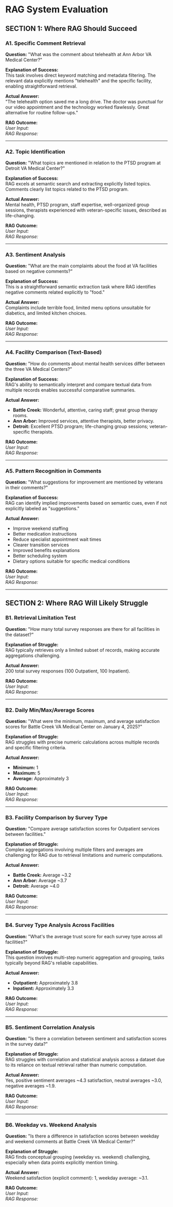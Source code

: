 
# RAG System Evaluation

## SECTION 1: Where RAG Should Succeed

### A1. Specific Comment Retrieval
**Question:** "What was the comment about telehealth at Ann Arbor VA Medical Center?"

**Explanation of Success:**  
This task involves direct keyword matching and metadata filtering. The relevant data explicitly mentions "telehealth" and the specific facility, enabling straightforward retrieval.

**Actual Answer:**  
"The telehealth option saved me a long drive. The doctor was punctual for our video appointment and the technology worked flawlessly. Great alternative for routine follow-ups."

**RAG Outcome:**  
*User Input:*  
*RAG Response:*  

---

### A2. Topic Identification
**Question:** "What topics are mentioned in relation to the PTSD program at Detroit VA Medical Center?"

**Explanation of Success:**  
RAG excels at semantic search and extracting explicitly listed topics. Comments clearly list topics related to the PTSD program.

**Actual Answer:**  
Mental health, PTSD program, staff expertise, well-organized group sessions, therapists experienced with veteran-specific issues, described as life-changing.

**RAG Outcome:**  
*User Input:*  
*RAG Response:*  

---

### A3. Sentiment Analysis
**Question:** "What are the main complaints about the food at VA facilities based on negative comments?"

**Explanation of Success:**  
This is a straightforward semantic extraction task where RAG identifies negative comments related explicitly to "food."

**Actual Answer:**  
Complaints include terrible food, limited menu options unsuitable for diabetics, and limited kitchen choices.

**RAG Outcome:**  
*User Input:*  
*RAG Response:*  

---

### A4. Facility Comparison (Text-Based)
**Question:** "How do comments about mental health services differ between the three VA Medical Centers?"

**Explanation of Success:**  
RAG's ability to semantically interpret and compare textual data from multiple records enables successful comparative summaries.

**Actual Answer:**  
- **Battle Creek:** Wonderful, attentive, caring staff; great group therapy rooms.
- **Ann Arbor:** Improved services, attentive therapists, better privacy.
- **Detroit:** Excellent PTSD program; life-changing group sessions; veteran-specific therapists.

**RAG Outcome:**  
*User Input:*  
*RAG Response:*  

---

### A5. Pattern Recognition in Comments
**Question:** "What suggestions for improvement are mentioned by veterans in their comments?"

**Explanation of Success:**  
RAG can identify implied improvements based on semantic cues, even if not explicitly labeled as "suggestions."

**Actual Answer:**  
- Improve weekend staffing
- Better medication instructions
- Reduce specialist appointment wait times
- Clearer transition services
- Improved benefits explanations
- Better scheduling system
- Dietary options suitable for specific medical conditions

**RAG Outcome:**  
*User Input:*  
*RAG Response:*  

---

## SECTION 2: Where RAG Will Likely Struggle

### B1. Retrieval Limitation Test
**Question:** "How many total survey responses are there for all facilities in the dataset?"

**Explanation of Struggle:**  
RAG typically retrieves only a limited subset of records, making accurate aggregations challenging.

**Actual Answer:**  
200 total survey responses (100 Outpatient, 100 Inpatient).

**RAG Outcome:**  
*User Input:*  
*RAG Response:*  

---

### B2. Daily Min/Max/Average Scores
**Question:** "What were the minimum, maximum, and average satisfaction scores for Battle Creek VA Medical Center on January 4, 2025?"

**Explanation of Struggle:**  
RAG struggles with precise numeric calculations across multiple records and specific filtering criteria.

**Actual Answer:**  
- **Minimum:** 1
- **Maximum:** 5
- **Average:** Approximately 3

**RAG Outcome:**  
*User Input:*  
*RAG Response:*  

---

### B3. Facility Comparison by Survey Type
**Question:** "Compare average satisfaction scores for Outpatient services between facilities."

**Explanation of Struggle:**  
Complex aggregations involving multiple filters and averages are challenging for RAG due to retrieval limitations and numeric computations.

**Actual Answer:**  
- **Battle Creek:** Average ~3.2
- **Ann Arbor:** Average ~3.7
- **Detroit:** Average ~4.0

**RAG Outcome:**  
*User Input:*  
*RAG Response:*  

---

### B4. Survey Type Analysis Across Facilities
**Question:** "What's the average trust score for each survey type across all facilities?"

**Explanation of Struggle:**  
This question involves multi-step numeric aggregation and grouping, tasks typically beyond RAG's reliable capabilities.

**Actual Answer:**  
- **Outpatient:** Approximately 3.8
- **Inpatient:** Approximately 3.3

**RAG Outcome:**  
*User Input:*  
*RAG Response:*  

---

### B5. Sentiment Correlation Analysis
**Question:** "Is there a correlation between sentiment and satisfaction scores in the survey data?"

**Explanation of Struggle:**  
RAG struggles with correlation and statistical analysis across a dataset due to its reliance on textual retrieval rather than numeric computation.

**Actual Answer:**  
Yes, positive sentiment averages ~4.3 satisfaction, neutral averages ~3.0, negative averages ~1.9.

**RAG Outcome:**  
*User Input:*  
*RAG Response:*  

---

### B6. Weekday vs. Weekend Analysis
**Question:** "Is there a difference in satisfaction scores between weekday and weekend comments at Battle Creek VA Medical Center?"

**Explanation of Struggle:**  
RAG finds conceptual grouping (weekday vs. weekend) challenging, especially when data points explicitly mention timing.

**Actual Answer:**  
Weekend satisfaction (explicit comment): 1, weekday average: ~3.1.

**RAG Outcome:**  
*User Input:*  
*RAG Response:*

